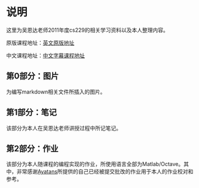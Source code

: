 # 说明
这里为吴恩达老师2011年度cs229的相关学习资料以及本人整理内容。

原版课程地址：[英文原版地址](https://www.coursera.org/course/ml)

中文课程地址：[中文字幕课程地址](https://study.163.com/course/introduction.htm?courseId=1004570029&_trace_c_p_k2_=60b3accf313c45bcbd5dddc890ff4346)
## 第0部分：图片
为编写markdown相关文件所插入的图片。
## 第1部分：笔记
该部分为本人在吴恩达老师讲授过程中所记笔记。
## 第2部分：作业
该部分为本人随课程的编程实现的作业，所使用语言全部为Matlab/Octave。其中，非常感谢[Ayatans](https://github.com/Ayatans/Machine-Learning-homework)所提供的自己已经被提交批改的作业用于本人的作业校对和参考。
